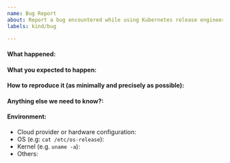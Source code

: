```yaml
---
name: Bug Report
about: Report a bug encountered while using Kubernetes release engineering tooling
labels: kind/bug

---
```


<!-- Please use this template while reporting a bug and provide as much info as possible. Not doing so may result in your bug not being addressed in a timely manner. Thanks!

If the matter is security related, please disclose it privately via https://kubernetes.io/security/
-->

#### What happened:

#### What you expected to happen:

#### How to reproduce it (as minimally and precisely as possible):

#### Anything else we need to know?:

#### Environment:

- Cloud provider or hardware configuration:
- OS (e.g: `cat /etc/os-release`):
- Kernel (e.g. `uname -a`):
- Others:
